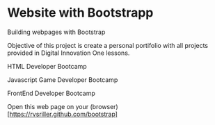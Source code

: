 # Website with Bootstrapp

Building webpages with Bootstrap

Objective of this project is create a personal portifolio with all projects provided in Digital Innovation One lessons.

HTML Developer Bootcamp

Javascript Game Developer Bootcamp

FrontEnd Developer Bootcamp

Open this web page on your (browser)[https://rvsriller.github.com/bootstrap]
